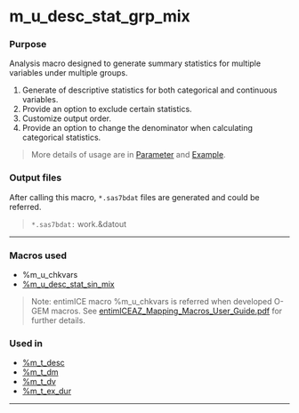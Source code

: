 # m_u_desc_stat_grp_mix

### Purpose 
Analysis macro designed to generate summary statistics for multiple variables under multiple groups.
1. Generate of descriptive statistics for both categorical and continuous variables. 
2. Provide an option to exclude certain statistics.
3. Customize output order. 
4. Provide an option to change the denominator when calculating categorical statistics.

> More details of usage are in [Parameter](m_u_desc_stat_grp_mix_param.md) and [Example](m_u_desc_stat_grp_mix_examp.md).

### Output files

After calling this macro, `*.sas7bdat` files are generated and could be referred. 

> `*.sas7bdat:` work.&datout

---

### Macros used

  - %m_u_chkvars
  - [%m_u_desc_stat_sin_mix](../../analysis/m_u_desc_stat_sin_mix/m_u_desc_stat_sin_mix_descp.md)

>Note: entimICE macro %m_u_chkvars is referred when developed O-GEM macros. See [entimICEAZ_Mapping_Macros_User_Guide.pdf](https://azcollaboration.sharepoint.com/sites/SS365/AD253/Clinical%20Data%20Standards%20Library/Guidelines%20and%20Training/SDTM/entimICEAZ_Mapping_Macros_User_Guide.pdf?csf=1&web=1&e=A0JuRZ) for further details.
  
### Used in

  - [%m_t_desc](../../display/m_t_desc/m_t_desc_descp.md)
  - [%m_t_dm](../../display/m_t_dm/m_t_dm_descp.md)
  - [%m_t_dv](../../display/m_t_dv/m_t_dv_descp.md)
  - [%m_t_ex_dur](../../display/m_t_ex_dur/m_t_ex_dur_descp.md)

---

